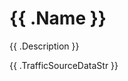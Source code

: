 # {{ .Name }}

{{ .Description }}

{{ .TrafficSourceDataStr }}

<div style="page-break-after: always;"></div>
